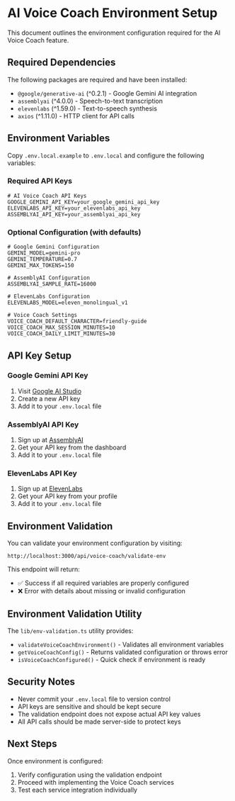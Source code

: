 # AI Voice Coach Environment Setup

This document outlines the environment configuration required for the AI Voice Coach feature.

## Required Dependencies

The following packages are required and have been installed:

- `@google/generative-ai` (^0.2.1) - Google Gemini AI integration
- `assemblyai` (^4.0.0) - Speech-to-text transcription
- `elevenlabs` (^1.59.0) - Text-to-speech synthesis
- `axios` (^1.11.0) - HTTP client for API calls

## Environment Variables

Copy `.env.local.example` to `.env.local` and configure the following variables:

### Required API Keys

```env
# AI Voice Coach API Keys
GOOGLE_GEMINI_API_KEY=your_google_gemini_api_key
ELEVENLABS_API_KEY=your_elevenlabs_api_key
ASSEMBLYAI_API_KEY=your_assemblyai_api_key
```

### Optional Configuration (with defaults)

```env
# Google Gemini Configuration
GEMINI_MODEL=gemini-pro
GEMINI_TEMPERATURE=0.7
GEMINI_MAX_TOKENS=150

# AssemblyAI Configuration
ASSEMBLYAI_SAMPLE_RATE=16000

# ElevenLabs Configuration
ELEVENLABS_MODEL=eleven_monolingual_v1

# Voice Coach Settings
VOICE_COACH_DEFAULT_CHARACTER=friendly-guide
VOICE_COACH_MAX_SESSION_MINUTES=10
VOICE_COACH_DAILY_LIMIT_MINUTES=30
```

## API Key Setup

### Google Gemini API Key
1. Visit [Google AI Studio](https://makersuite.google.com/app/apikey)
2. Create a new API key
3. Add it to your `.env.local` file

### AssemblyAI API Key
1. Sign up at [AssemblyAI](https://www.assemblyai.com/)
2. Get your API key from the dashboard
3. Add it to your `.env.local` file

### ElevenLabs API Key
1. Sign up at [ElevenLabs](https://elevenlabs.io/)
2. Get your API key from your profile
3. Add it to your `.env.local` file

## Environment Validation

You can validate your environment configuration by visiting:
```
http://localhost:3000/api/voice-coach/validate-env
```

This endpoint will return:
- ✅ Success if all required variables are properly configured
- ❌ Error with details about missing or invalid configuration

## Environment Validation Utility

The `lib/env-validation.ts` utility provides:

- `validateVoiceCoachEnvironment()` - Validates all environment variables
- `getVoiceCoachConfig()` - Returns validated configuration or throws error
- `isVoiceCoachConfigured()` - Quick check if environment is ready

## Security Notes

- Never commit your `.env.local` file to version control
- API keys are sensitive and should be kept secure
- The validation endpoint does not expose actual API key values
- All API calls should be made server-side to protect keys

## Next Steps

Once environment is configured:
1. Verify configuration using the validation endpoint
2. Proceed with implementing the Voice Coach services
3. Test each service integration individually